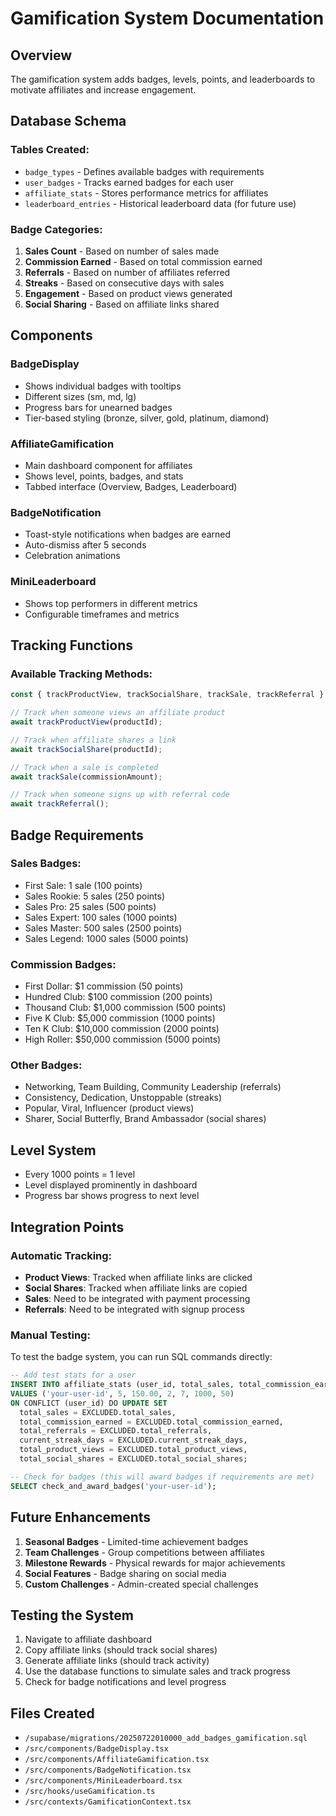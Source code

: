 # Gamification System Documentation

## Overview
The gamification system adds badges, levels, points, and leaderboards to motivate affiliates and increase engagement.

## Database Schema

### Tables Created:
- `badge_types` - Defines available badges with requirements
- `user_badges` - Tracks earned badges for each user
- `affiliate_stats` - Stores performance metrics for affiliates
- `leaderboard_entries` - Historical leaderboard data (for future use)

### Badge Categories:
1. **Sales Count** - Based on number of sales made
2. **Commission Earned** - Based on total commission earned
3. **Referrals** - Based on number of affiliates referred
4. **Streaks** - Based on consecutive days with sales
5. **Engagement** - Based on product views generated
6. **Social Sharing** - Based on affiliate links shared

## Components

### BadgeDisplay
- Shows individual badges with tooltips
- Different sizes (sm, md, lg)
- Progress bars for unearned badges
- Tier-based styling (bronze, silver, gold, platinum, diamond)

### AffiliateGamification
- Main dashboard component for affiliates
- Shows level, points, badges, and stats
- Tabbed interface (Overview, Badges, Leaderboard)

### BadgeNotification
- Toast-style notifications when badges are earned
- Auto-dismiss after 5 seconds
- Celebration animations

### MiniLeaderboard
- Shows top performers in different metrics
- Configurable timeframes and metrics

## Tracking Functions

### Available Tracking Methods:
```typescript
const { trackProductView, trackSocialShare, trackSale, trackReferral } = useGamificationContext();

// Track when someone views an affiliate product
await trackProductView(productId);

// Track when affiliate shares a link
await trackSocialShare(productId);

// Track when a sale is completed
await trackSale(commissionAmount);

// Track when someone signs up with referral code
await trackReferral();
```

## Badge Requirements

### Sales Badges:
- First Sale: 1 sale (100 points)
- Sales Rookie: 5 sales (250 points)
- Sales Pro: 25 sales (500 points)
- Sales Expert: 100 sales (1000 points)
- Sales Master: 500 sales (2500 points)
- Sales Legend: 1000 sales (5000 points)

### Commission Badges:
- First Dollar: $1 commission (50 points)
- Hundred Club: $100 commission (200 points)
- Thousand Club: $1,000 commission (500 points)
- Five K Club: $5,000 commission (1000 points)
- Ten K Club: $10,000 commission (2000 points)
- High Roller: $50,000 commission (5000 points)

### Other Badges:
- Networking, Team Building, Community Leadership (referrals)
- Consistency, Dedication, Unstoppable (streaks)
- Popular, Viral, Influencer (product views)
- Sharer, Social Butterfly, Brand Ambassador (social shares)

## Level System
- Every 1000 points = 1 level
- Level displayed prominently in dashboard
- Progress bar shows progress to next level

## Integration Points

### Automatic Tracking:
- **Product Views**: Tracked when affiliate links are clicked
- **Social Shares**: Tracked when affiliate links are copied
- **Sales**: Need to be integrated with payment processing
- **Referrals**: Need to be integrated with signup process

### Manual Testing:
To test the badge system, you can run SQL commands directly:

```sql
-- Add test stats for a user
INSERT INTO affiliate_stats (user_id, total_sales, total_commission_earned, total_referrals, current_streak_days, total_product_views, total_social_shares) 
VALUES ('your-user-id', 5, 150.00, 2, 7, 1000, 50)
ON CONFLICT (user_id) DO UPDATE SET
  total_sales = EXCLUDED.total_sales,
  total_commission_earned = EXCLUDED.total_commission_earned,
  total_referrals = EXCLUDED.total_referrals,
  current_streak_days = EXCLUDED.current_streak_days,
  total_product_views = EXCLUDED.total_product_views,
  total_social_shares = EXCLUDED.total_social_shares;

-- Check for badges (this will award badges if requirements are met)
SELECT check_and_award_badges('your-user-id');
```

## Future Enhancements
1. **Seasonal Badges** - Limited-time achievement badges
2. **Team Challenges** - Group competitions between affiliates
3. **Milestone Rewards** - Physical rewards for major achievements
4. **Social Features** - Badge sharing on social media
5. **Custom Challenges** - Admin-created special challenges

## Testing the System
1. Navigate to affiliate dashboard
2. Copy affiliate links (should track social shares)
3. Generate affiliate links (should track activity)
4. Use the database functions to simulate sales and track progress
5. Check for badge notifications and level progress

## Files Created
- `/supabase/migrations/20250722010000_add_badges_gamification.sql`
- `/src/components/BadgeDisplay.tsx`
- `/src/components/AffiliateGamification.tsx`
- `/src/components/BadgeNotification.tsx`
- `/src/components/MiniLeaderboard.tsx`
- `/src/hooks/useGamification.ts`
- `/src/contexts/GamificationContext.tsx`
